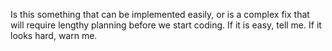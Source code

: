 Is this something that can be implemented easily, or is a complex fix that will require lengthy planning before we start coding. If it is easy, tell me. If it looks hard, warn me.